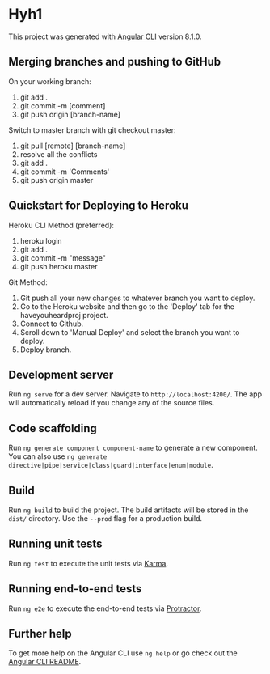 # Hyh1

This project was generated with [Angular CLI](https://github.com/angular/angular-cli) version 8.1.0.

## Merging branches and pushing to GitHub

On your working branch:
1. git add .
2. git commit -m [comment]
3. git push origin [branch-name]

Switch to master branch with git checkout master:
1. git pull [remote] [branch-name]
2. resolve all the conflicts
3. git add .
4. git commit -m 'Comments'
5. git push origin master

## Quickstart for Deploying to Heroku

Heroku CLI Method (preferred): 
1. heroku login
2. git add .
3. git commit -m "message"
4. git push heroku master

Git Method:
1. Git push all your new changes to whatever branch you want to deploy.
2. Go to the Heroku website and then go to the 'Deploy' tab for the haveyouheardproj project. 
3. Connect to Github.
4. Scroll down to 'Manual Deploy' and select the branch you want to deploy. 
5. Deploy branch.

## Development server

Run `ng serve` for a dev server. Navigate to `http://localhost:4200/`. The app will automatically reload if you change any of the source files.

## Code scaffolding

Run `ng generate component component-name` to generate a new component. You can also use `ng generate directive|pipe|service|class|guard|interface|enum|module`.

## Build

Run `ng build` to build the project. The build artifacts will be stored in the `dist/` directory. Use the `--prod` flag for a production build.

## Running unit tests

Run `ng test` to execute the unit tests via [Karma](https://karma-runner.github.io).

## Running end-to-end tests

Run `ng e2e` to execute the end-to-end tests via [Protractor](http://www.protractortest.org/).

## Further help

To get more help on the Angular CLI use `ng help` or go check out the [Angular CLI README](https://github.com/angular/angular-cli/blob/master/README.md).
